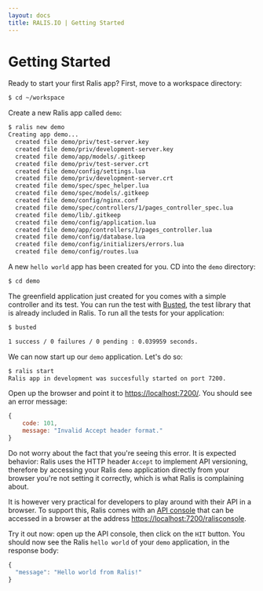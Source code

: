 ```yaml
---
layout: docs
title: RALIS.IO | Getting Started
---
```



# Getting Started

Ready to start your first Ralis app? First, move to a workspace directory:

```bash
$ cd ~/workspace
```

Create a new Ralis app called `demo`:

```bash
$ ralis new demo
Creating app demo...
  created file demo/priv/test-server.key
  created file demo/priv/development-server.key
  created file demo/app/models/.gitkeep
  created file demo/priv/test-server.crt
  created file demo/config/settings.lua
  created file demo/priv/development-server.crt
  created file demo/spec/spec_helper.lua
  created file demo/spec/models/.gitkeep
  created file demo/config/nginx.conf
  created file demo/spec/controllers/1/pages_controller_spec.lua
  created file demo/lib/.gitkeep
  created file demo/config/application.lua
  created file demo/app/controllers/1/pages_controller.lua
  created file demo/config/database.lua
  created file demo/config/initializers/errors.lua
  created file demo/config/routes.lua
```

A new `hello world` app has been created for you. CD into the `demo` directory:

```bash
$ cd demo
```

The greenfield application just created for you comes with a simple controller and its test. You can run the test with
[Busted](http://olivinelabs.com/busted/), the test library that is already included in Ralis. To run all the tests for your application:

```bash
$ busted

1 success / 0 failures / 0 pending : 0.039959 seconds.
```

We can now start up our `demo` application. Let's do so:

```bash
$ ralis start
Ralis app in development was succesfully started on port 7200.
```

Open up the browser and point it to [https://localhost:7200/](https://localhost:7200/). You should see an error message:

```javascript
{
    code: 101,
    message: "Invalid Accept header format."
}
```
Do not worry about the fact that you're seeing this error. It is expected behavior: Ralis uses the HTTP header `Accept` to implement API versioning, therefore by accessing your Ralis `demo` application directly from your browser you're not setting it correctly, which is what Ralis is complaining about.

It is however very practical for developers to play around with their API in a browser. To support this, Ralis comes with an [API console](/docs/api_console.html) that can be accessed in a browser at the address [https://localhost:7200/ralisconsole](https://localhost:7200/ralisconsole).

Try it out now: open up the API console, then click on the `HIT` button. You should now see the Ralis `hello world` of your `demo` application, in the response body:

```javascript
{
  "message": "Hello world from Ralis!"
}
```
